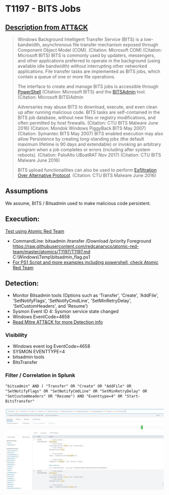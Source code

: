 # T1197 - BITS Jobs
## [Description from ATT&CK](https://attack.mitre.org/wiki/Technique/T1197)
<blockquote>Windows Background Intelligent Transfer Service (BITS) is a low-bandwidth, asynchronous file transfer mechanism exposed through Component Object Model (COM). (Citation: Microsoft COM) (Citation: Microsoft BITS) BITS is commonly used by updaters, messengers, and other applications preferred to operate in the background (using available idle bandwidth) without interrupting other networked applications. File transfer tasks are implemented as BITS jobs, which contain a queue of one or more file operations.

The interface to create and manage BITS jobs is accessible through [PowerShell](https://attack.mitre.org/techniques/T1086)  (Citation: Microsoft BITS) and the [BITSAdmin](https://attack.mitre.org/software/S0190) tool. (Citation: Microsoft BITS)Admin

Adversaries may abuse BITS to download, execute, and even clean up after running malicious code. BITS tasks are self-contained in the BITS job database, without new files or registry modifications, and often permitted by host firewalls. (Citation: CTU BITS Malware June 2016) (Citation: Mondok Windows PiggyBack BITS May 2007) (Citation: Symantec BITS May 2007) BITS enabled execution may also allow Persistence by creating long-standing jobs (the default maximum lifetime is 90 days and extendable) or invoking an arbitrary program when a job completes or errors (including after system reboots). (Citation: PaloAlto UBoatRAT Nov 2017) (Citation: CTU BITS Malware June 2016)

BITS upload functionalities can also be used to perform [Exfiltration Over Alternative Protocol](https://attack.mitre.org/techniques/T1048). (Citation: CTU BITS Malware June 2016)</blockquote>

## Assumptions
We assume, BITS / Bitsadmin used to make malicious code persistent.

## Execution:
[Test using Atomic Red Team](https://github.com/redcanaryco/atomic-red-team/blob/master/atomics/T1197/T1197.md)

* CommandLine: bitsadmin /transfer /Download /priority Foreground https://raw.githubusercontent.com/redcanaryco/atomic-red-team/master/atomics/T1197/T1197.md C:\Windows\Temp\bitsadmin_flag.ps1
* [For PS1 Script and more examples including powershell, check Atomic Red Team](https://github.com/redcanaryco/atomic-red-team/blob/master/atomics/T1197/T1197.md)

## Detection:
* Monitor Bitsadmin tools (Options such as ‘Transfer’, 'Create', 'AddFile', 'SetNotifyFlags', 'SetNotifyCmdLine', 'SetMinRetryDelay', 'SetCustomHeaders', and 'Resume')
* Sysmon Event ID 4: Sysmon service state changed
* Windows EventCode=4658
* [Read Mitre ATT&CK for more Detection info](https://attack.mitre.org/wiki/Technique/T1197)

### Visibility
* Windows event log EventCode=4658
* SYSMON EVENTTYPE=4
* bitsadmin tools 
* BitsTransfer

### Filter / Correlation in Splunk

```
"bitsadmin" AND ( "Transfer" OR "Create" OR "AddFile" OR "SetNotifyFlags" OR "SetNotifyCmdLine" OR "SetMinRetryDelay" OR "SetCustomHeaders" OR "Resume") AND "Eventtype=4" OR "Start-BitsTransfer"
```

![Splunk Detection](https://github.com/avaplex/dpi911/blob/master/images/T1197.JPG)
